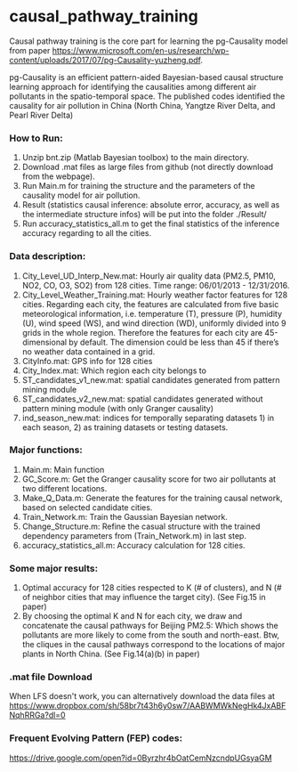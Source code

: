 # causal_pathway_training
Causal pathway training is the core part for learning the pg-Causality model from paper https://www.microsoft.com/en-us/research/wp-content/uploads/2017/07/pg-Causality-yuzheng.pdf. 


pg-Causality is an efficient pattern-aided Bayesian-based causal structure learning approach for identifying the causalities among different air pollutants in the spatio-temporal space. The published codes identified the causality for air pollution in China (North China, Yangtze River Delta, and Pearl River Delta) 

### How to Run:
1.	Unzip bnt.zip (Matlab Bayesian toolbox) to the main directory.
2.	Download .mat files as large files from github (not directly download from the webpage).
3.	Run Main.m for training the structure and the parameters of the causality model for air pollution.
4.	Result (statistics causal inference: absolute error, accuracy, as well as the intermediate structure infos) will be put into the folder ./Result/
5.	Run accuracy_statistics_all.m to get the final statistics of the inference accuracy regarding to all the cities.

### Data description:
1.	City_Level_UD_Interp_New.mat: Hourly air quality data (PM2.5, PM10, NO2, CO, O3, SO2) from 128 cities. Time range: 06/01/2013 - 12/31/2016. 
2.	City_Level_Weather_Training.mat: Hourly weather factor features for 128 cities. Regarding each city, the features are calculated from five basic meteorological information, i.e. temperature (T), pressure (P), humidity (U), wind speed (WS), and wind direction (WD), uniformly divided into 9 grids in the whole region. Therefore the features for each city are 45-dimensional by default. The dimension could be less than 45 if there’s no weather data contained in a grid.
3.	CityInfo.mat: GPS info for 128 cities
4.	City_Index.mat: Which region each city belongs to
5.	ST_candidates_v1_new.mat: spatial candidates generated from pattern mining module
6.	ST_candidates_v2_new.mat: spatial candidates generated without pattern mining module (with only Granger causality)
7.	ind_season_new.mat: indices for temporally separating datasets 1) in each season, 2) as training datasets or testing datasets.

### Major functions:
1.	Main.m: Main function
2.	GC_Score.m: Get the Granger causality score for two air pollutants at two different locations.
3.	Make_Q_Data.m: Generate the features for the training causal network, based on selected candidate cities.
4.	Train_Network.m: Train the Gaussian Bayesian network.
5.	Change_Structure.m: Refine the casual structure with the trained dependency parameters from (Train_Network.m) in last step.
6.	accuracy_statistics_all.m: Accuracy calculation for 128 cities.


### Some major results:

1.	Optimal accuracy for 128 cities respected to K (# of clusters), and N (# of neighbor cities that may influence the target city).
(See Fig.15 in paper)
2.	By choosing the optimal K and N for each city, we draw and concatenate the causal pathways for Beijing PM2.5: Which shows the pollutants are more likely to come from the south and north-east. Btw, the cliques in the causal pathways correspond to the locations of major plants in North China. 
(See Fig.14(a)(b) in paper)

### .mat file Download
When LFS doesn't work, you can alternatively download the data files at https://www.dropbox.com/sh/58br7t43h6y0sw7/AABWMWkNegHk4JxABFNqhRRGa?dl=0

### Frequent Evolving Pattern (FEP) codes:

https://drive.google.com/open?id=0Byrzhr4bOatCemNzcndpUGsyaGM
